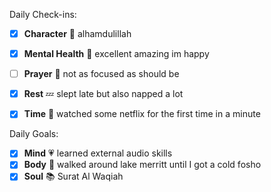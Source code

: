 Daily Check-ins:
- [x] **Character** :tongue: alhamdulillah
- [x] **Mental Health** :thought_balloon: excellent amazing im happy
- [ ] **Prayer** :pray: not as focused as should be
- [x] **Rest** :zzz: slept late but also napped a lot
- [x] **Time** :iphone: watched some netflix for the first time in a minute



Daily Goals:
- [x] **Mind** :heartpulse: learned external audio skills
- [x] **Body** :dancer: walked around lake merritt until I got a cold fosho
- [x] **Soul** :books: Surat Al Waqiah
